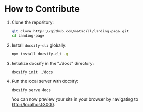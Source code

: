 # How to Contribute

1. Clone the repository:

    ```bash
    git clone https://github.com/metacall/landing-page.git
    cd landing-page
    ```

2. Install `docsify-cli` globally:

    ```bash
    npm install docsify-cli -g
    ```

3. Initialize docsify in the "./docs" directory:

    ```bash
    docsify init ./docs
    ```

4. Run the local server with docsify:

    ```bash
    docsify serve docs
    ```

    You can now preview your site in your browser by navigating to [http://localhost:3000](http://localhost:3000).
